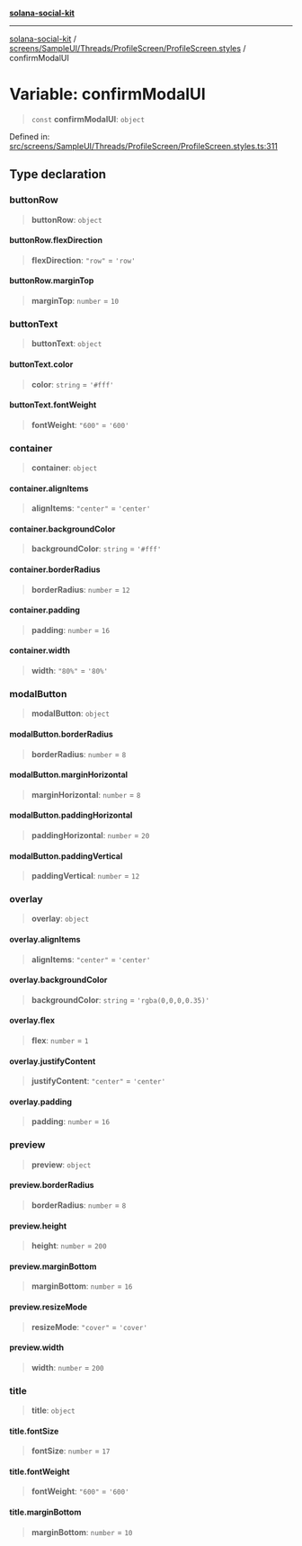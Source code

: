 [**solana-social-kit**](../../../../../../README.md)

***

[solana-social-kit](../../../../../../README.md) / [screens/SampleUI/Threads/ProfileScreen/ProfileScreen.styles](../README.md) / confirmModalUI

# Variable: confirmModalUI

> `const` **confirmModalUI**: `object`

Defined in: [src/screens/SampleUI/Threads/ProfileScreen/ProfileScreen.styles.ts:311](https://github.com/SendArcade/solana-social-starter/blob/98f94bb63d3814df24512365f6ae706d273e698f/src/screens/SampleUI/Threads/ProfileScreen/ProfileScreen.styles.ts#L311)

## Type declaration

### buttonRow

> **buttonRow**: `object`

#### buttonRow.flexDirection

> **flexDirection**: `"row"` = `'row'`

#### buttonRow.marginTop

> **marginTop**: `number` = `10`

### buttonText

> **buttonText**: `object`

#### buttonText.color

> **color**: `string` = `'#fff'`

#### buttonText.fontWeight

> **fontWeight**: `"600"` = `'600'`

### container

> **container**: `object`

#### container.alignItems

> **alignItems**: `"center"` = `'center'`

#### container.backgroundColor

> **backgroundColor**: `string` = `'#fff'`

#### container.borderRadius

> **borderRadius**: `number` = `12`

#### container.padding

> **padding**: `number` = `16`

#### container.width

> **width**: `"80%"` = `'80%'`

### modalButton

> **modalButton**: `object`

#### modalButton.borderRadius

> **borderRadius**: `number` = `8`

#### modalButton.marginHorizontal

> **marginHorizontal**: `number` = `8`

#### modalButton.paddingHorizontal

> **paddingHorizontal**: `number` = `20`

#### modalButton.paddingVertical

> **paddingVertical**: `number` = `12`

### overlay

> **overlay**: `object`

#### overlay.alignItems

> **alignItems**: `"center"` = `'center'`

#### overlay.backgroundColor

> **backgroundColor**: `string` = `'rgba(0,0,0,0.35)'`

#### overlay.flex

> **flex**: `number` = `1`

#### overlay.justifyContent

> **justifyContent**: `"center"` = `'center'`

#### overlay.padding

> **padding**: `number` = `16`

### preview

> **preview**: `object`

#### preview.borderRadius

> **borderRadius**: `number` = `8`

#### preview.height

> **height**: `number` = `200`

#### preview.marginBottom

> **marginBottom**: `number` = `16`

#### preview.resizeMode

> **resizeMode**: `"cover"` = `'cover'`

#### preview.width

> **width**: `number` = `200`

### title

> **title**: `object`

#### title.fontSize

> **fontSize**: `number` = `17`

#### title.fontWeight

> **fontWeight**: `"600"` = `'600'`

#### title.marginBottom

> **marginBottom**: `number` = `10`
